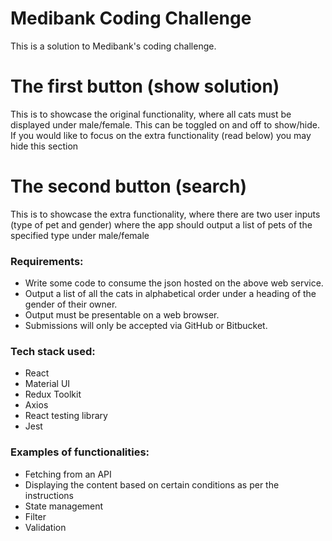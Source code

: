 # Medibank Coding Challenge

This is a solution to Medibank's coding challenge.

# The first button (show solution)

This is to showcase the original functionality, where all cats must be displayed under male/female. This can be toggled on and off to show/hide. If you would like to focus on the extra functionality (read below) you may hide this section

# The second button (search)

This is to showcase the extra functionality, where there are two user inputs (type of pet and gender) where the app should output a list of pets of the specified type under male/female

### Requirements:

- Write some code to consume the json hosted on the above web service.
- Output a list of all the cats in alphabetical order under a heading of the gender of their owner.
- Output must be presentable on a web browser.
- Submissions will only be accepted via GitHub or Bitbucket.


### Tech stack used:

- React
- Material UI
- Redux Toolkit
- Axios
- React testing library
- Jest

### Examples of functionalities:

- Fetching from an API
- Displaying the content based on certain conditions as per the instructions
- State management 
- Filter
- Validation
